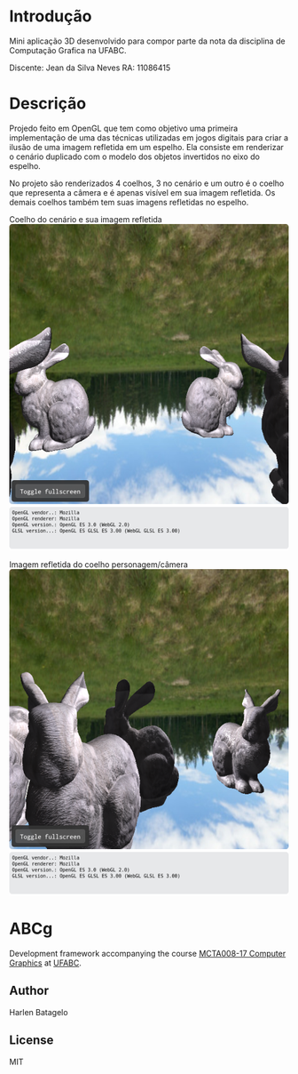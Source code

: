 # Introdução

Mini aplicação 3D desenvolvido para compor parte da nota da disciplina de Computação Grafica na UFABC.

Discente:   Jean da Silva Neves
RA:         11086415

# Descrição

Projedo feito em OpenGL que tem como objetivo uma primeira implementação de uma das técnicas utilizadas em jogos digitais para criar a ilusão de uma imagem refletida em um espelho. Ela consiste em renderizar o cenário duplicado com o modelo dos objetos invertidos no eixo do espelho.

No projeto são renderizados 4 coelhos, 3 no cenário e um outro é o coelho que representa a câmera e é apenas visível em sua imagem refletida. Os demais coelhos também tem suas imagens refletidas no espelho.

Coelho do cenário e sua imagem refletida
![Coelho do cenário e sua imagem refletida](Mirror_in_OpenGL-1.png)

Imagem refletida do coelho personagem/câmera
![Imagem refletida do coelho personagem](Mirror_in_OpenGL-2.png)

# ABCg

Development framework accompanying the course [MCTA008-17 Computer Graphics](http://professor.ufabc.edu.br/~harlen.batagelo/cg/) at [UFABC](https://www.ufabc.edu.br/).

## Author

Harlen Batagelo

## License

MIT
